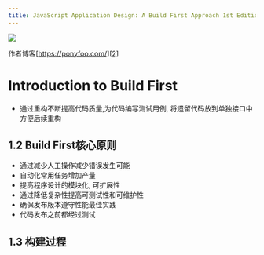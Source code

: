 ```yaml
---
title: JavaScript Application Design: A Build First Approach 1st Edition
---
```


![][1]


作者博客[https://ponyfoo.com/][2]


# Introduction to Build First

- 通过重构不断提高代码质量,为代码编写测试用例, 将遗留代码放到单独接口中方便后续重构

## 1.2 Build First核心原则

- 通过减少人工操作减少错误发生可能
- 自动化常用任务增加产量
- 提高程序设计的模块化, 可扩展性
- 通过降低复杂性提高可测试性和可维护性
- 确保发布版本遵守性能最佳实践
- 代码发布之前都经过测试

## 1.3 构建过程



[2]: https://ponyfoo.com/
[1]: http://gtms04.alicdn.com/tps/i4/TB17mMgKFXXXXaUXFXXkxXIMpXX-260-325.jpg
